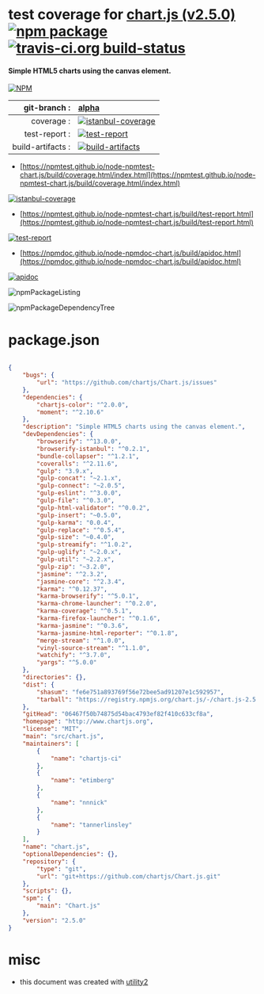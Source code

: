 # test coverage for  [chart.js (v2.5.0)](http://www.chartjs.org)  [![npm package](https://img.shields.io/npm/v/npmtest-chart.js.svg?style=flat-square)](https://www.npmjs.org/package/npmtest-chart.js) [![travis-ci.org build-status](https://api.travis-ci.org/npmtest/node-npmtest-chart.js.svg)](https://travis-ci.org/npmtest/node-npmtest-chart.js)
#### Simple HTML5 charts using the canvas element.

[![NPM](https://nodei.co/npm/chart.js.png?downloads=true&downloadRank=true&stars=true)](https://www.npmjs.com/package/chart.js)

| git-branch : | [alpha](https://github.com/npmtest/node-npmtest-chart.js/tree/alpha)|
|--:|:--|
| coverage : | [![istanbul-coverage](https://npmtest.github.io/node-npmtest-chart.js/build/coverage.badge.svg)](https://npmtest.github.io/node-npmtest-chart.js/build/coverage.html/index.html)|
| test-report : | [![test-report](https://npmtest.github.io/node-npmtest-chart.js/build/test-report.badge.svg)](https://npmtest.github.io/node-npmtest-chart.js/build/test-report.html)|
| build-artifacts : | [![build-artifacts](https://npmtest.github.io/node-npmtest-chart.js/glyphicons_144_folder_open.png)](https://github.com/npmtest/node-npmtest-chart.js/tree/gh-pages/build)|

- [https://npmtest.github.io/node-npmtest-chart.js/build/coverage.html/index.html](https://npmtest.github.io/node-npmtest-chart.js/build/coverage.html/index.html)

[![istanbul-coverage](https://npmtest.github.io/node-npmtest-chart.js/build/screenCapture.buildCi.browser.%252Ftmp%252Fbuild%252Fcoverage.lib.html.png)](https://npmtest.github.io/node-npmtest-chart.js/build/coverage.html/index.html)

- [https://npmtest.github.io/node-npmtest-chart.js/build/test-report.html](https://npmtest.github.io/node-npmtest-chart.js/build/test-report.html)

[![test-report](https://npmtest.github.io/node-npmtest-chart.js/build/screenCapture.buildCi.browser.%252Ftmp%252Fbuild%252Ftest-report.html.png)](https://npmtest.github.io/node-npmtest-chart.js/build/test-report.html)

- [https://npmdoc.github.io/node-npmdoc-chart.js/build/apidoc.html](https://npmdoc.github.io/node-npmdoc-chart.js/build/apidoc.html)

[![apidoc](https://npmdoc.github.io/node-npmdoc-chart.js/build/screenCapture.buildCi.browser.%252Ftmp%252Fbuild%252Fapidoc.html.png)](https://npmdoc.github.io/node-npmdoc-chart.js/build/apidoc.html)

![npmPackageListing](https://npmtest.github.io/node-npmtest-chart.js/build/screenCapture.npmPackageListing.svg)

![npmPackageDependencyTree](https://npmtest.github.io/node-npmtest-chart.js/build/screenCapture.npmPackageDependencyTree.svg)



# package.json

```json

{
    "bugs": {
        "url": "https://github.com/chartjs/Chart.js/issues"
    },
    "dependencies": {
        "chartjs-color": "^2.0.0",
        "moment": "^2.10.6"
    },
    "description": "Simple HTML5 charts using the canvas element.",
    "devDependencies": {
        "browserify": "^13.0.0",
        "browserify-istanbul": "^0.2.1",
        "bundle-collapser": "^1.2.1",
        "coveralls": "^2.11.6",
        "gulp": "3.9.x",
        "gulp-concat": "~2.1.x",
        "gulp-connect": "~2.0.5",
        "gulp-eslint": "^3.0.0",
        "gulp-file": "^0.3.0",
        "gulp-html-validator": "^0.0.2",
        "gulp-insert": "~0.5.0",
        "gulp-karma": "0.0.4",
        "gulp-replace": "^0.5.4",
        "gulp-size": "~0.4.0",
        "gulp-streamify": "^1.0.2",
        "gulp-uglify": "~2.0.x",
        "gulp-util": "~2.2.x",
        "gulp-zip": "~3.2.0",
        "jasmine": "^2.3.2",
        "jasmine-core": "^2.3.4",
        "karma": "^0.12.37",
        "karma-browserify": "^5.0.1",
        "karma-chrome-launcher": "^0.2.0",
        "karma-coverage": "^0.5.1",
        "karma-firefox-launcher": "^0.1.6",
        "karma-jasmine": "^0.3.6",
        "karma-jasmine-html-reporter": "^0.1.8",
        "merge-stream": "^1.0.0",
        "vinyl-source-stream": "^1.1.0",
        "watchify": "^3.7.0",
        "yargs": "^5.0.0"
    },
    "directories": {},
    "dist": {
        "shasum": "fe6e751a893769f56e72bee5ad91207e1c592957",
        "tarball": "https://registry.npmjs.org/chart.js/-/chart.js-2.5.0.tgz"
    },
    "gitHead": "06467f50b74875d54bac4793ef82f410c633cf8a",
    "homepage": "http://www.chartjs.org",
    "license": "MIT",
    "main": "src/chart.js",
    "maintainers": [
        {
            "name": "chartjs-ci"
        },
        {
            "name": "etimberg"
        },
        {
            "name": "nnnick"
        },
        {
            "name": "tannerlinsley"
        }
    ],
    "name": "chart.js",
    "optionalDependencies": {},
    "repository": {
        "type": "git",
        "url": "git+https://github.com/chartjs/Chart.js.git"
    },
    "scripts": {},
    "spm": {
        "main": "Chart.js"
    },
    "version": "2.5.0"
}
```



# misc
- this document was created with [utility2](https://github.com/kaizhu256/node-utility2)
